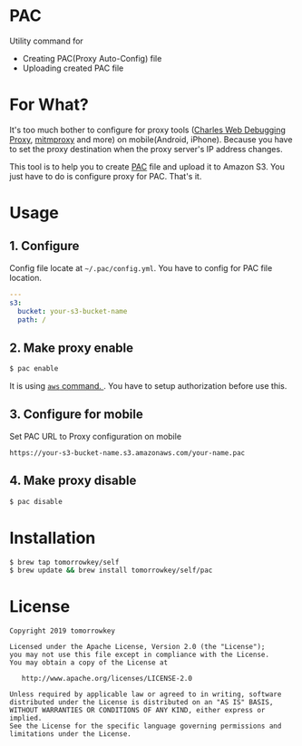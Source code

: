 PAC
===

Utility command for

- Creating PAC(Proxy Auto-Config) file
- Uploading created PAC file

# For What?

It's too much bother to configure for proxy tools ([Charles Web Debugging Proxy](https://www.charlesproxy.com/), [mitmproxy](https://mitmproxy.org/) and more) on mobile(Android, iPhone). Because you have to set the proxy destination when the proxy server's IP address changes.

This tool is to help you to create [PAC](https://en.wikipedia.org/wiki/Proxy_auto-config) file and upload it to Amazon S3.
You just have to do is configure proxy for PAC. That's it.

# Usage

## 1. Configure

Config file locate at `~/.pac/config.yml`. You have to config for PAC file location.

```yaml
---
s3:
  bucket: your-s3-bucket-name
  path: /
```

## 2. Make proxy enable

```sh
$ pac enable
```

It is using [`aws` command. ](https://docs.aws.amazon.com/cli/latest/userguide/cli-chap-welcome.html). You have to setup authorization before use this.

## 3. Configure for mobile

Set PAC URL to Proxy configuration on mobile

```
https://your-s3-bucket-name.s3.amazonaws.com/your-name.pac
```

## 4. Make proxy disable

```sh
$ pac disable
```

# Installation

```sh
$ brew tap tomorrowkey/self
$ brew update && brew install tomorrowkey/self/pac
```

# License

```
Copyright 2019 tomorrowkey

Licensed under the Apache License, Version 2.0 (the "License");
you may not use this file except in compliance with the License.
You may obtain a copy of the License at

   http://www.apache.org/licenses/LICENSE-2.0

Unless required by applicable law or agreed to in writing, software
distributed under the License is distributed on an "AS IS" BASIS,
WITHOUT WARRANTIES OR CONDITIONS OF ANY KIND, either express or implied.
See the License for the specific language governing permissions and
limitations under the License.
```
